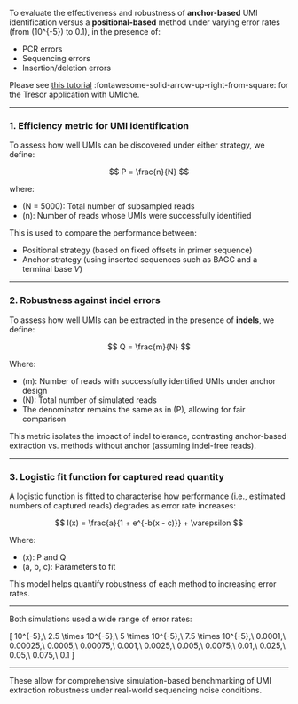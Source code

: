 To evaluate the effectiveness and robustness of **anchor-based** UMI identification versus a **positional-based** method under varying error rates (from \(10^{-5}\) to 0.1), in the presence of:

- PCR errors
- Sequencing errors
- Insertion/deletion errors

Please see [this tutorial](https://2003100127.github.io/mcverse/bead-anchor) :fontawesome-solid-arrow-up-right-from-square: for the Tresor application with UMIche.

---

### 1. Efficiency metric for UMI identification

To assess how well UMIs can be discovered under either strategy, we define:

$$
P = \frac{n}{N}
$$

where:

- \(N = 5000\): Total number of subsampled reads
- \(n\): Number of reads whose UMIs were successfully identified

This is used to compare the performance between:

- Positional strategy (based on fixed offsets in primer sequence)
- Anchor strategy (using inserted sequences such as BAGC and a terminal base _V_)

---

### 2. Robustness against indel errors

To assess how well UMIs can be extracted in the presence of **indels**, we define:

$$
Q = \frac{m}{N}
$$

Where:

- \(m\): Number of reads with successfully identified UMIs under anchor design
- \(N\): Total number of simulated reads
- The denominator remains the same as in \(P\), allowing for fair comparison

This metric isolates the impact of indel tolerance, contrasting anchor-based extraction vs. methods without anchor (assuming indel-free reads).

---

### 3. Logistic fit function for captured read quantity

A logistic function is fitted to characterise how performance (i.e., estimated numbers of captured reads) degrades as error rate increases:

$$
l(x) = \frac{a}{1 + e^{-b(x - c)}} + \varepsilon
$$

Where:

- \(x\): P and Q
- \(a, b, c\): Parameters to fit

This model helps quantify robustness of each method to increasing error rates.

---

Both simulations used a wide range of error rates:

\[
10^{-5},\ 2.5 \times 10^{-5},\ 5 \times 10^{-5},\ 7.5 \times 10^{-5},\ 0.0001,\ 0.00025,\ 0.0005,\ 0.00075,\ 0.001,\ 0.0025,\ 0.005,\ 0.0075,\ 0.01,\ 0.025,\ 0.05,\ 0.075,\ 0.1
\]

---

These allow for comprehensive simulation-based benchmarking of UMI extraction robustness under real-world sequencing noise conditions.
